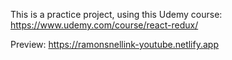 This is a practice project, using this Udemy course: https://www.udemy.com/course/react-redux/

Preview: https://ramonsnellink-youtube.netlify.app
